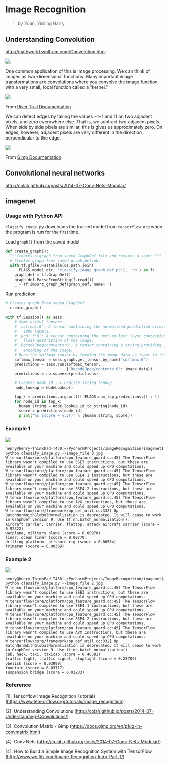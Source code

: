 # Image Recognition 
> by Yuan, Yiming Harry

## Understanding Convolution
http://mathworld.wolfram.com/Convolution.html

![](figures/Wiki-BoxConvAnim.gif)

One common application of this is image processing. We can think of images as two-dimensional functions. Many important image transformations are convolutions where you convolve the image function with a very small, local function called a “kernel.”

![](figures/RiverTrain-ImageConvDiagram.png)

From [River Trail Documentation](http://intellabs.github.io/RiverTrail/tutorial/)


We can detect edges by taking the values −1−1 and 11 on two adjacent pixels, and zero everywhere else. That is, we subtract two adjacent pixels. When side by side pixels are similar, this is gives us approximately zero. On edges, however, adjacent pixels are very different in the direction perpendicular to the edge.

![](figures/Gimp-Edge.png)

From [Gimp Documentation](https://docs.gimp.org/en/plug-in-convmatrix.html)

## Convolutional neural networks

http://colah.github.io/posts/2014-07-Conv-Nets-Modular/

## imagenet
### Usage with Python API
`classify_image.py` downloads the trained model from `tensorflow.org` when the program is run for the first time. 

Load `graph()` from the saved model

```python
def create_graph():
  """Creates a graph from saved GraphDef file and returns a saver."""
  # Creates graph from saved graph_def.pb.
  with tf.gfile.FastGFile(os.path.join(
      FLAGS.model_dir, 'classify_image_graph_def.pb'), 'rb') as f:
    graph_def = tf.GraphDef()
    graph_def.ParseFromString(f.read())
    _ = tf.import_graph_def(graph_def, name='')
```

Run prediction:

```python
# Creates graph from saved GraphDef.
  create_graph()

with tf.Session() as sess:
    # Some useful tensors:
    # 'softmax:0': A tensor containing the normalized prediction across
    #   1000 labels.
    # 'pool_3:0': A tensor containing the next-to-last layer containing 2048
    #   float description of the image.
    # 'DecodeJpeg/contents:0': A tensor containing a string providing JPEG
    #   encoding of the image.
    # Runs the softmax tensor by feeding the image_data as input to the graph.
    softmax_tensor = sess.graph.get_tensor_by_name('softmax:0')
    predictions = sess.run(softmax_tensor,
                           {'DecodeJpeg/contents:0': image_data})
    predictions = np.squeeze(predictions)

    # Creates node ID --> English string lookup.
    node_lookup = NodeLookup()

    top_k = predictions.argsort()[-FLAGS.num_top_predictions:][::-1]
    for node_id in top_k:
      human_string = node_lookup.id_to_string(node_id)
      score = predictions[node_id]
      print('%s (score = %.5f)' % (human_string, score))
```

### Example 1
![](0.gif)

```
henry@henry-ThinkPad-T430:~/PycharmProjects/ImageRecognition/imagenet$ python classify_image.py --image_file 0.jpg
W tensorflow/core/platform/cpu_feature_guard.cc:45] The TensorFlow library wasn't compiled to use SSE3 instructions, but these are available on your machine and could speed up CPU computations.
W tensorflow/core/platform/cpu_feature_guard.cc:45] The TensorFlow library wasn't compiled to use SSE4.1 instructions, but these are available on your machine and could speed up CPU computations.
W tensorflow/core/platform/cpu_feature_guard.cc:45] The TensorFlow library wasn't compiled to use SSE4.2 instructions, but these are available on your machine and could speed up CPU computations.
W tensorflow/core/platform/cpu_feature_guard.cc:45] The TensorFlow library wasn't compiled to use AVX instructions, but these are available on your machine and could speed up CPU computations.
W tensorflow/core/framework/op_def_util.cc:332] Op BatchNormWithGlobalNormalization is deprecated. It will cease to work in GraphDef version 9. Use tf.nn.batch_normalization().
aircraft carrier, carrier, flattop, attack aircraft carrier (score = 0.92322)
warplane, military plane (score = 0.00970)
liner, ocean liner (score = 0.00770)
drilling platform, offshore rig (score = 0.00564)
trimaran (score = 0.00369)
```


### Example 2
![](2.gif)

```
henry@henry-ThinkPad-T430:~/PycharmProjects/ImageRecognition/imagenet$ python classify_image.py --image_file 2.jpg
W tensorflow/core/platform/cpu_feature_guard.cc:45] The TensorFlow library wasn't compiled to use SSE3 instructions, but these are available on your machine and could speed up CPU computations.
W tensorflow/core/platform/cpu_feature_guard.cc:45] The TensorFlow library wasn't compiled to use SSE4.1 instructions, but these are available on your machine and could speed up CPU computations.
W tensorflow/core/platform/cpu_feature_guard.cc:45] The TensorFlow library wasn't compiled to use SSE4.2 instructions, but these are available on your machine and could speed up CPU computations.
W tensorflow/core/platform/cpu_feature_guard.cc:45] The TensorFlow library wasn't compiled to use AVX instructions, but these are available on your machine and could speed up CPU computations.
W tensorflow/core/framework/op_def_util.cc:332] Op BatchNormWithGlobalNormalization is deprecated. It will cease to work in GraphDef version 9. Use tf.nn.batch_normalization().
cab, hack, taxi, taxicab (score = 0.40581)
traffic light, traffic signal, stoplight (score = 0.23709)
obelisk (score = 0.03999)
fountain (score = 0.03717)
suspension bridge (score = 0.01233)
```

### Reference
[1]. Tensorflow Image Recognition Tutorials (https://www.tensorflow.org/tutorials/image_recognition)

[2]. Understanding Convolutions (http://colah.github.io/posts/2014-07-Understanding-Convolutions/)

[3]. Convolution Matrix - Gimp (https://docs.gimp.org/en/plug-in-convmatrix.html)

[4]. Conv Nets (http://colah.github.io/posts/2014-07-Conv-Nets-Modular/)

[4]. How to Build a Simple Image Recognition System with TensorFlow (http://www.wolfib.com/Image-Recognition-Intro-Part-1/)
